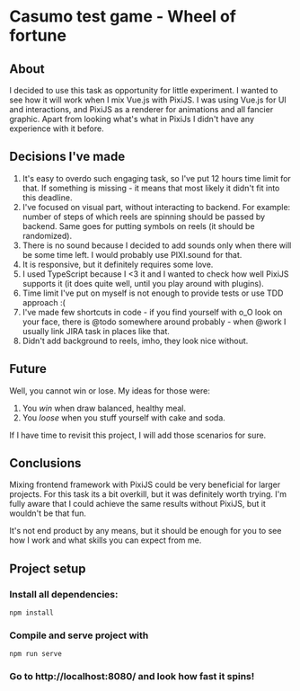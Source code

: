 # Casumo test game - Wheel of fortune

## About

I decided to use this task as opportunity for little experiment. I wanted to see how it will work when I mix Vue.js with PixiJS. I was using Vue.js for UI and interactions, and PixiJS as a renderer for animations and all fancier graphic. Apart from looking what's what in PixiJs I didn't have any experience with it before.

## Decisions I've made

1. It's easy to overdo such engaging task, so I've put 12 hours time limit for that. If something is missing - it means that most likely it didn't fit into this deadline.
2. I've focused on visual part, without interacting to backend. For example: number of steps of which reels are spinning should be passed by backend. Same goes for putting symbols on reels (it should be randomized).
3. There is no sound because I decided to add sounds only when there will be some time left. I would probably use PIXI.sound for that.
4. It is responsive, but it definitely requires some love.
5. I used TypeScript because I <3 it and I wanted to check how well PixiJS supports it (it does quite well, until you play around with plugins).
6. Time limit I've put on myself is not enough to provide tests or use TDD approach :(
7. I've made few shortcuts in code - if you find yourself with o_O look on your face, there is @todo somewhere around probably - when @work I usually link JIRA task in places like that.
8. Didn't add background to reels, imho, they look nice without.

## Future

Well, you cannot win or lose. My ideas for those were:

1. You _win_ when draw balanced, healthy meal.
2. You _loose_ when you stuff yourself with cake and soda.

If I have time to revisit this project, I will add those scenarios for sure.

## Conclusions

Mixing frontend framework with PixiJS could be very beneficial for larger projects. For this task its a bit overkill, but it was definitely worth trying. I'm fully aware that I could achieve the same results without PixiJS, but it wouldn't be that fun.

It's not end product by any means, but it should be enough for you to see how I work and what skills you can expect from me.

## Project setup

### Install all dependencies:

```
npm install
```

### Compile and serve project with

```
npm run serve
```

### Go to http://localhost:8080/ and look how fast it spins!
